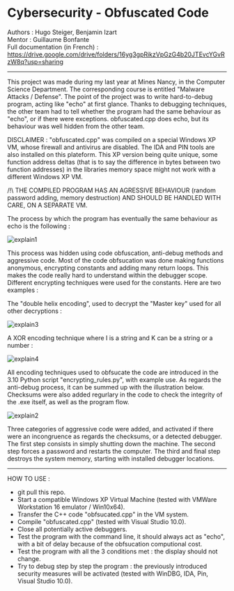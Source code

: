 # Cybersecurity - Obfuscated Code

Authors : Hugo Steiger, Benjamin Izart  
Mentor : Guillaume Bonfante  
Full documentation (in French) : https://drive.google.com/drive/folders/16yg3gpRikzVpGzG4b20JTEvcYGvRzW8q?usp=sharing

-------------------------------------------------------------------------------------------------------------------------------------------------------------

This project was made during my last year at Mines Nancy, in the Computer Science Department. The corresponding course is entitled "Malware Attacks / Defense". The point of the project was to write hard-to-debug program, acting like "echo" at first glance. Thanks to debugging techniques, the other team had to tell whether the program had the same behaviour as "echo", or if there were exceptions. obfuscated.cpp does echo, but its behaviour was well hidden from the other team.

DISCLAIMER : "obfuscated.cpp" was compiled on a special Windows XP VM, whose firewall and antivirus are disabled. The IDA and PIN tools are also installed on this plateform. This XP version being quite unique, some function address deltas (that is to say the difference in bytes between two function addresses) in the libraries memory space might not work with a different Windows XP VM. 

/!\ THE COMPILED PROGRAM HAS AN AGRESSIVE BEHAVIOUR (random password adding, memory destruction) AND SHOULD BE HANDLED WITH CARE, ON A SEPARATE VM.

The process by which the program has eventually the same behaviour as echo is the following :

![explain1](https://user-images.githubusercontent.com/106969232/179614758-567457d1-28ae-49e4-8956-61c9a4e3e6b8.JPG)

This process was hidden using code obfuscation, anti-debug methods and aggressive code. Most of the code obfsucation was done making functions anonymous, encrypting constants and adding many return loops. This makes the code really hard to understand within the debugger scope. Different encrypting techniques were used for the constants. Here are two examples :

The "double helix encoding", used to decrypt the "Master key" used for all other decryptions :

![explain3](https://user-images.githubusercontent.com/106969232/179616178-24c27d8b-e184-4b8f-96a5-2094f5fa603d.JPG)

A XOR encoding technique where I is a string and K can be a string or a number :

![explain4](https://user-images.githubusercontent.com/106969232/179616205-6fee2bc6-8137-499b-8382-05a9c192ddb1.JPG)

All encoding techniques used to obfsucate the code are introduced in the 3.10 Python script "encrypting_rules.py", with example use. As regards the anti-debug process, it can be summed up with the illustration below. Checksums were also added regurlary in the code to check the integrity of the .exe itself, as well as the program flow.

![explain2](https://user-images.githubusercontent.com/106969232/179617182-dba675e0-6eae-42e7-983a-eaf62f837f3e.JPG)

Three categories of aggressive code were added, and activated if there were an incongruence as regards the checksums, or a detected debugger. The first step consists in simply shutting down the machine. The second step forces a password and restarts the computer. The third and final step destroys the system memory, starting with installed debugger locations.

-------------------------------------------------------------------------------------------------------------------------------------------------------------

HOW TO USE :
- git pull this repo.
- Start a compatible Windows XP Virtual Machine (tested with VMWare Workstation 16 emulator / Win10x64).
- Transfer the C++ code "obfsucated.cpp" in the VM system.
- Compile "obfuscated.cpp" (tested with Visual Studio 10.0).
- Close all potentially active debuggers.
- Test the program with the command line, it should always act as "echo", with a bit of delay because of the obfsucation computional cost.
- Test the program with all the 3 conditions met : the display should not change.
- Try to debug step by step the program : the previously introduced security measures will be activated (tested with WinDBG, IDA, Pin, Visual Studio 10.0).
